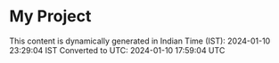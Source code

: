 # My Project

This content is dynamically generated in Indian Time (IST): 2024-01-10 23:29:04 IST
Converted to UTC: 2024-01-10 17:59:04 UTC
